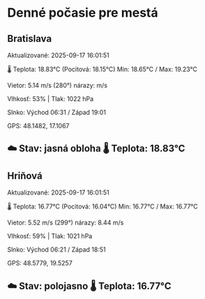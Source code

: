 ﻿# Denné počasie pre mestá

## Bratislava
Aktualizované: 2025-09-17 16:01:51

🌡️ Teplota: 18.83°C 
(Pocitová: 18.15°C)
Min: 18.65°C / Max: 19.23°C

Vietor: 5.14 m/s    (280°) 
nárazy:  m/s

Vlhkosť: 53% | Tlak: 1022 hPa

Slnko: Východ 06:31 / Západ 19:01

GPS: 48.1482, 17.1067

☁️ Stav: jasná obloha        🌡️ Teplota: 18.83°C
---

## Hriňová
Aktualizované: 2025-09-17 16:01:51

🌡️ Teplota: 16.77°C 
(Pocitová: 16.04°C)
Min: 16.77°C / Max: 16.77°C

Vietor: 5.52 m/s (299°)
nárazy: 8.44 m/s

Vlhkosť: 59% | Tlak: 1021 hPa

Slnko: Východ 06:21 / Západ 18:51

GPS: 48.5779, 19.5257

☁️ Stav: polojasno        🌡️ Teplota: 16.77°C
---
